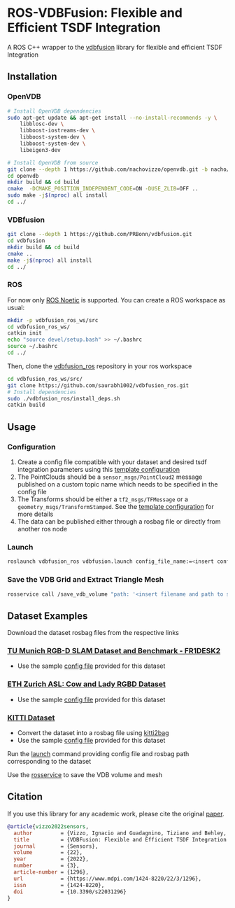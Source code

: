 # ROS-VDBFusion: Flexible and Efficient TSDF Integration

A ROS C++ wrapper to the [vdbfusion](https://github.com/PRBonn/vdbfusion) library for flexible and efficient TSDF Integration

## Installation

### OpenVDB

```sh
# Install OpenVDB dependencies
sudo apt-get update && apt-get install --no-install-recommends -y \
    libblosc-dev \
    libboost-iostreams-dev \
    libboost-system-dev \
    libboost-system-dev \
    libeigen3-dev

# Install OpenVDB from source
git clone --depth 1 https://github.com/nachovizzo/openvdb.git -b nacho/vdbfusion
cd openvdb
mkdir build && cd build
cmake  -DCMAKE_POSITION_INDEPENDENT_CODE=ON -DUSE_ZLIB=OFF ..
sudo make -j$(nproc) all install
cd ../
```

### VDBfusion

 ```sh
 git clone --depth 1 https://github.com/PRBonn/vdbfusion.git
 cd vdbfusion
 mkdir build && cd build
 cmake ..
 make -j$(nproc) all install
 cd ../
  ```
### ROS

For now only [ROS Noetic](http://wiki.ros.org/noetic) is supported. You can create a ROS workspace
as usual:

 ```sh
 mkdir -p vdbfusion_ros_ws/src
 cd vdbfusion_ros_ws/
 catkin init
 echo "source devel/setup.bash" >> ~/.bashrc
 source ~/.bashrc
 cd ../
 ```

Then, clone the [vdbfusion_ros](https://github.com/saurabh1002/vdbfusion_ros.git) repository in your
ros workspace

```sh
cd vdbfusion_ros_ws/src/
git clone https://github.com/saurabh1002/vdbfusion_ros.git
# Install dependencies
sudo ./vdbfusion_ros/install_deps.sh
catkin build
  ```

## Usage

### Configuration
  1. Create a config file compatible with your dataset and desired tsdf integration parameters using this [template configuration](/config/template.yaml)
  2. The PointClouds should be a `sensor_msgs/PointCloud2` message published on a custom topic name which needs to be specified in the config file
  3. The Transforms should be either a `tf2_msgs/TFMessage` or a `geometry_msgs/TransformStamped`. See the [template configuration](config/template.yaml) for more details
  4. The data can be published either through a rosbag file or directly from another ros node

### Launch
```sh
roslaunch vdbfusion_ros vdbfusion.launch config_file_name:=<insert config file name here> path_to_rosbag_file:=<insert path to rosbag file here>
```

### Save the VDB Grid and Extract Triangle Mesh
```sh
rosservice call /save_vdb_volume "path: '<insert filename and path to save the volume and mesh>'"    
```

## Dataset Examples
Download the dataset rosbag files from the respective links
### [TU Munich RGB-D SLAM Dataset and Benchmark - FR1DESK2](https://vision.in.tum.de/data/datasets/rgbd-dataset)
- Use the sample [config file](config/FR2Desk2.yaml) provided for this dataset

### [ETH Zurich ASL: Cow and Lady RGBD Dataset](https://projects.asl.ethz.ch/datasets/doku.php?id=iros2017)
- Use the sample [config file](config/CowAndLady.yaml) provided for this dataset

### [KITTI Dataset](http://www.cvlibs.net/datasets/kitti/raw_data.php)
- Convert the dataset into a rosbag file using [kitti2bag](https://github.com/tomas789/kitti2bag)
- Use the sample [config file](config/KITTI.yaml) provided for this dataset 

Run the [launch](README.md#launch) command providing config file and rosbag path corresponding to the dataset

Use the [rosservice](README.md#save-the-vdb-grid-and-extract-triangle-mesh) to save the VDB volume and mesh


## Citation
If you use this library for any academic work, please cite the original [paper](https://www.ipb.uni-bonn.de/wp-content/papercite-data/pdf/vizzo2022sensors.pdf).

```bibtex
@article{vizzo2022sensors,
  author         = {Vizzo, Ignacio and Guadagnino, Tiziano and Behley, Jens and Stachniss, Cyrill},
  title          = {VDBFusion: Flexible and Efficient TSDF Integration of Range Sensor Data},
  journal        = {Sensors},
  volume         = {22},
  year           = {2022},
  number         = {3},
  article-number = {1296},
  url            = {https://www.mdpi.com/1424-8220/22/3/1296},
  issn           = {1424-8220},
  doi            = {10.3390/s22031296}
}
```
